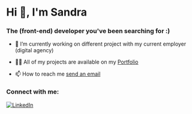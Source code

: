 <h1>Hi 👋, I'm Sandra </h1>
<h3>The (front-end) developer you've been searching for :) </h3>

- 🔭 I’m currently working on different project with my current employer (digital agency)

- 👨‍💻 All of my projects are available on my [Portfolio](https://sandrakhalifa.vercel.app/)

- 📫 How to reach me [send an email](mailto:sandrakhaifa02@gmail.com)
<h3 align="left">Connect with me:</h3>
<a href="https://www.linkedin.com/in/sandra-khalifa/" target="_blank"><img src="https://img.shields.io/badge/LinkedIn-%230077B5.svg?&style=flat-square&logo=linkedin&logoColor=white" alt="LinkedIn"></a>
<br><br>
